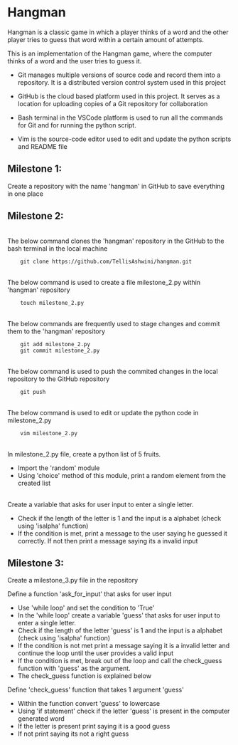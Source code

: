# Hangman
Hangman is a classic game in which a player thinks of a word and the other player tries to guess that word within a certain amount of attempts.

This is an implementation of the Hangman game, where the computer thinks of a word and the user tries to guess it. 


- Git manages multiple versions of source code and record them into a repository. It is a distributed version control system used in this project

- GitHub is the cloud based platform used in this project. It serves as a location for uploading copies of a Git repository for collaboration

- Bash terminal in the VSCode platform is used to run all the commands for Git and for running the python script. 

- Vim is the source-code editor used to edit and update the python scripts and README file 

## Milestone 1:

Create a repository with the name 'hangman' in GitHub to save everything in one place

## Milestone 2:
\
The below command clones the 'hangman' repository in the GitHub to the bash terminal in the local machine

        git clone https://github.com/TellisAshwini/hangman.git
\
The below command is used to create a file milestone_2.py within 'hangman' repository

        touch milestone_2.py
\
The below commands are frequently used to stage changes and commit them to the 'hangman' repository

        git add milestone_2.py
        git commit milestone_2.py
\
The below command is used to push the commited changes in the  local repository to the GitHub repository

        git push
\
The below command is used to edit or update the python code in milestone_2.py

        vim milestone_2.py

\
In milestone_2.py file, create a python list of 5 fruits. 
- Import the 'random' module
- Using 'choice' method of this module, print a random element from the created list

\
Create a variable that asks for user input to enter a single letter. 
- Check if the length of the letter is 1 and the input is a alphabet (check using 'isalpha' function) 
- If the condition is met, print a message to the user saying he guessed it correctly. If not then print a message saying its a invalid input

## Milestone 3:

Create a milestone_3.py file in the repository

Define a function 'ask_for_input' that asks for user input
- Use 'while loop' and set the condition to 'True'
- In the 'while loop' create a variable 'guess' that asks for user input to enter a single letter.
- Check if the length of the letter 'guess' is 1 and the input is a alphabet (check using 'isalpha' function) 
- If the condition is not met print a message saying it is a invalid letter and continue the loop until the user provides a valid input
- If the condition is met, break out of the loop and call the check_guess function with 'guess' as the argument. 
- The check_guess function is explained below

Define 'check_guess' function that takes 1 argument 'guess'
- Within the function convert 'guess' to lowercase
- Using 'if statement' check if the letter 'guess' is present in the computer generated word
- If the letter is present print saying it is a good guess
- If not print saying its not a right guess



